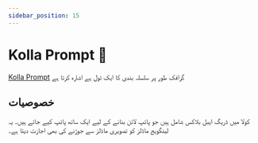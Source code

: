```yaml
---
sidebar_position: 15
---
```


# Kolla Prompt 🚧

[Kolla Prompt](https://kollaprompt.com) گرافک طور پر سلسلہ بندی کا ایک ٹول ہے
اشارہ کرتا ہے


## خصوصیات

کولا میں ڈریگ ایبل بلاکس شامل ہیں جو پائپ لائن بنانے کے لیے ایک ساتھ پائپ کیے جاتے ہیں۔ یہ
لینگویج ماڈلز کو تصویری ماڈلز سے جوڑنے کی بھی اجازت دیتا ہے۔